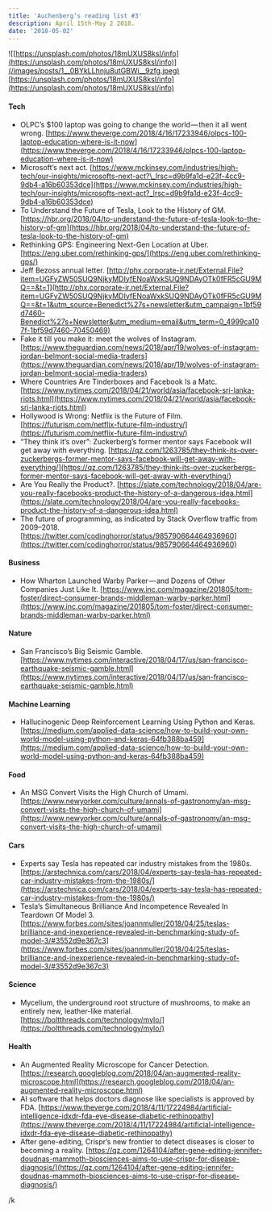 ```yaml
---
title: 'Auchenberg’s reading list #3'
description: April 15th-May 2 2018.
date: '2018-05-02'
---
```


![[https://unsplash.com/photos/18mUXUS8ksI/info](https://unsplash.com/photos/18mUXUS8ksI/info)](/images/posts/1__0BYkLLhnju8utGBWi__9zfg.jpeg)
[https://unsplash.com/photos/18mUXUS8ksI/info](https://unsplash.com/photos/18mUXUS8ksI/info)

#### **Tech**

- OLPC’s \$100 laptop was going to change the world — then it all went wrong. [https://www.theverge.com/2018/4/16/17233946/olpcs-100-laptop-education-where-is-it-now](https://www.theverge.com/2018/4/16/17233946/olpcs-100-laptop-education-where-is-it-now)
- Microsoft’s next act. [https://www.mckinsey.com/industries/high-tech/our-insights/microsofts-next-act?\_lrsc=d9b9fa1d-e23f-4cc9-9db4-a16b60353dce](https://www.mckinsey.com/industries/high-tech/our-insights/microsofts-next-act?_lrsc=d9b9fa1d-e23f-4cc9-9db4-a16b60353dce)
- To Understand the Future of Tesla, Look to the History of GM. [https://hbr.org/2018/04/to-understand-the-future-of-tesla-look-to-the-history-of-gm](https://hbr.org/2018/04/to-understand-the-future-of-tesla-look-to-the-history-of-gm)
- Rethinking GPS: Engineering Next-Gen Location at Uber. [https://eng.uber.com/rethinking-gps/](https://eng.uber.com/rethinking-gps/)
- Jeff Bezoss annual letter. [http://phx.corporate-ir.net/External.File?item=UGFyZW50SUQ9NjkyMDIyfENoaWxkSUQ9NDAyOTk0fFR5cGU9MQ==&t=1](http://phx.corporate-ir.net/External.File?item=UGFyZW50SUQ9NjkyMDIyfENoaWxkSUQ9NDAyOTk0fFR5cGU9MQ==&t=1&utm_source=Benedict%27s+newsletter&utm_campaign=1bf59d7460-Benedict%27s+Newsletter&utm_medium=email&utm_term=0_4999ca107f-1bf59d7460-70450469)
- Fake it till you make it: meet the wolves of Instagram. [https://www.theguardian.com/news/2018/apr/19/wolves-of-instagram-jordan-belmont-social-media-traders](https://www.theguardian.com/news/2018/apr/19/wolves-of-instagram-jordan-belmont-social-media-traders)
- Where Countries Are Tinderboxes and Facebook Is a Matc. [https://www.nytimes.com/2018/04/21/world/asia/facebook-sri-lanka-riots.html](https://www.nytimes.com/2018/04/21/world/asia/facebook-sri-lanka-riots.html)
- Hollywood is Wrong: Netflix is the Future of Film. [https://futurism.com/netflix-future-film-industry/](https://futurism.com/netflix-future-film-industry/)
- “They think it’s over”: Zuckerberg’s former mentor says Facebook will get away with everything. [https://qz.com/1263785/they-think-its-over-zuckerbergs-former-mentor-says-facebook-will-get-away-with-everything/](https://qz.com/1263785/they-think-its-over-zuckerbergs-former-mentor-says-facebook-will-get-away-with-everything/)
- Are You Really the Product?. [https://slate.com/technology/2018/04/are-you-really-facebooks-product-the-history-of-a-dangerous-idea.html](https://slate.com/technology/2018/04/are-you-really-facebooks-product-the-history-of-a-dangerous-idea.html)
- The future of programming, as indicated by Stack Overflow traffic from 2009–2018. [https://twitter.com/codinghorror/status/985790664464936960](https://twitter.com/codinghorror/status/985790664464936960)

#### **Business**

- How Wharton Launched Warby Parker — and Dozens of Other Companies Just Like It. [https://www.inc.com/magazine/201805/tom-foster/direct-consumer-brands-middleman-warby-parker.html](https://www.inc.com/magazine/201805/tom-foster/direct-consumer-brands-middleman-warby-parker.html)

#### Nature

- San Francisco’s Big Seismic Gamble. [https://www.nytimes.com/interactive/2018/04/17/us/san-francisco-earthquake-seismic-gamble.html](https://www.nytimes.com/interactive/2018/04/17/us/san-francisco-earthquake-seismic-gamble.html)

#### Machine Learning

- Hallucinogenic Deep Reinforcement Learning Using Python and Keras. [https://medium.com/applied-data-science/how-to-build-your-own-world-model-using-python-and-keras-64fb388ba459](https://medium.com/applied-data-science/how-to-build-your-own-world-model-using-python-and-keras-64fb388ba459)

#### Food

- An MSG Convert Visits the High Church of Umami. [https://www.newyorker.com/culture/annals-of-gastronomy/an-msg-convert-visits-the-high-church-of-umami](https://www.newyorker.com/culture/annals-of-gastronomy/an-msg-convert-visits-the-high-church-of-umami)

#### Cars

- Experts say Tesla has repeated car industry mistakes from the 1980s. [https://arstechnica.com/cars/2018/04/experts-say-tesla-has-repeated-car-industry-mistakes-from-the-1980s/](https://arstechnica.com/cars/2018/04/experts-say-tesla-has-repeated-car-industry-mistakes-from-the-1980s/)
- Tesla’s Simultaneous Brilliance And Incompetence Revealed In Teardown Of Model 3. [https://www.forbes.com/sites/joannmuller/2018/04/25/teslas-brilliance-and-inexperience-revealed-in-benchmarking-study-of-model-3/#3552d9e367c3](https://www.forbes.com/sites/joannmuller/2018/04/25/teslas-brilliance-and-inexperience-revealed-in-benchmarking-study-of-model-3/#3552d9e367c3)

#### Science

- Mycelium, the underground root structure of mushrooms, to make an entirely new, leather-like material. [https://boltthreads.com/technology/mylo/](https://boltthreads.com/technology/mylo/)

#### Health

- An Augmented Reality Microscope for Cancer Detection. [https://research.googleblog.com/2018/04/an-augmented-reality-microscope.html](https://research.googleblog.com/2018/04/an-augmented-reality-microscope.html)
- AI software that helps doctors diagnose like specialists is approved by FDA. [https://www.theverge.com/2018/4/11/17224984/artificial-intelligence-idxdr-fda-eye-disease-diabetic-rethinopathy](https://www.theverge.com/2018/4/11/17224984/artificial-intelligence-idxdr-fda-eye-disease-diabetic-rethinopathy)
- After gene-editing, Crispr’s new frontier to detect diseases is closer to becoming a reality. [https://qz.com/1264104/after-gene-editing-jennifer-doudnas-mammoth-biosciences-aims-to-use-crispr-for-disease-diagnosis/](https://qz.com/1264104/after-gene-editing-jennifer-doudnas-mammoth-biosciences-aims-to-use-crispr-for-disease-diagnosis/)

/k
